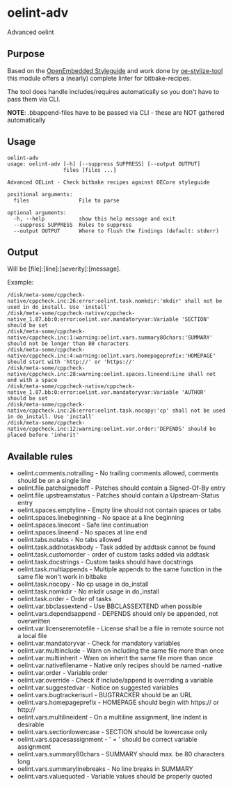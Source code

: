 # oelint-adv
Advanced oelint

## Purpose

Based on the [OpenEmbedded Styleguide](https://www.openembedded.org/wiki/Styleguide) and work done by [oe-stylize-tool](https://github.com/openembedded/meta-openembedded/blob/master/contrib/oe-stylize.py) this module offers a (nearly) complete linter for bitbake-recipes.

The tool does handle includes/requires automatically so you don't have to pass them via CLI.

**NOTE**: .bbappend-files have to be passed via CLI - these are NOT gathered automatically

## Usage

```
oelint-adv
usage: oelint-adv [-h] [--suppress SUPPRESS] [--output OUTPUT]
                  files [files ...]

Advanced OELint - Check bitbake recipes against OECore styleguide

positional arguments:
  files                File to parse

optional arguments:
  -h, --help           show this help message and exit
  --suppress SUPPRESS  Rules to suppress
  --output OUTPUT      Where to flush the findings (default: stderr)
```

## Output

Will be [file]:[line]:[severity]:[message].

Example:
```
/disk/meta-some/cppcheck-native/cppcheck.inc:26:error:oelint.task.nomkdir:'mkdir' shall not be used in do_install. Use 'install'
/disk/meta-some/cppcheck-native/cppcheck-native_1.87.bb:0:error:oelint.var.mandatoryvar:Variable 'SECTION' should be set
/disk/meta-some/cppcheck-native/cppcheck.inc:1:warning:oelint.vars.summary80chars:'SUMMARY' should not be longer than 80 characters
/disk/meta-some/cppcheck-native/cppcheck.inc:4:warning:oelint.vars.homepageprefix:'HOMEPAGE' should start with 'http://' or 'https://'
/disk/meta-some/cppcheck-native/cppcheck.inc:28:warning:oelint.spaces.lineend:Line shall not end with a space
/disk/meta-some/cppcheck-native/cppcheck-native_1.87.bb:0:error:oelint.var.mandatoryvar:Variable 'AUTHOR' should be set
/disk/meta-some/cppcheck-native/cppcheck.inc:26:error:oelint.task.nocopy:'cp' shall not be used in do_install. Use 'install'
/disk/meta-some/cppcheck-native/cppcheck.inc:12:warning:oelint.var.order:'DEPENDS' should be placed before 'inherit'
```

## Available rules

 * oelint.comments.notrailing - No trailing comments allowed, comments should be on a single line
 * oelint.file.patchsignedoff - Patches should contain a Signed-Of-By entry
 * oelint.file.upstreamstatus - Patches should contain a Upstream-Status entry
 * oelint.spaces.emptyline - Empty line should not contain spaces or tabs
 * oelint.spaces.linebeginning - No space at a line beginning
 * oelint.spaces.linecont - Safe line continuation
 * oelint.spaces.lineend - No spaces at line end
 * oelint.tabs.notabs - No tabs allowed
 * oelint.task.addnotaskbody - Task added by addtask cannot be found
 * oelint.task.customorder - order of custom tasks added via addtask
 * oelint.task.docstrings - Custom tasks should have docstrings
 * oelint.task.multiappends - Multiple appends to the same function in the same file won't work in bitbake
 * oelint.task.nocopy - No cp usage in do_install
 * oelint.task.nomkdir - No mkdir usage in do_install
 * oelint.task.order - Order of tasks
 * oelint.var.bbclassextend - Use BBCLASSEXTEND when possible
 * oelint.vars.dependsappend - DEPENDS should only be appended, not overwritten
 * oelint.var.licenseremotefile - License shall be a file in remote source not a local file
 * oelint.var.mandatoryvar - Check for mandatory variables
 * oelint.var.multiinclude - Warn on including the same file more than once
 * oelint.var.multiinherit - Warn on inherit the same file more than once
 * oelint.var.nativefilename - Native only recipes should be named -native
 * oelint.var.order - Variable order
 * oelint.var.override - Check if include/append is overriding a variable
 * oelint.var.suggestedvar - Notice on suggested variables
 * oelint.vars.bugtrackerisurl - BUGTRACKER should be an URL
 * oelint.vars.homepageprefix - HOMEPAGE should begin with https:// or http://
 * oelint.vars.multilineident - On a multiline assignment, line indent is desirable
 * oelint.vars.sectionlowercase - SECTION should be lowercase only
 * oelint.vars.spacesassignment - ' = ' should be correct variable assignment
 * oelint.vars.summary80chars - SUMMARY should max. be 80 characters long
 * oelint.vars.summarylinebreaks - No line breaks in SUMMARY
 * oelint.vars.valuequoted - Variable values should be properly quoted
